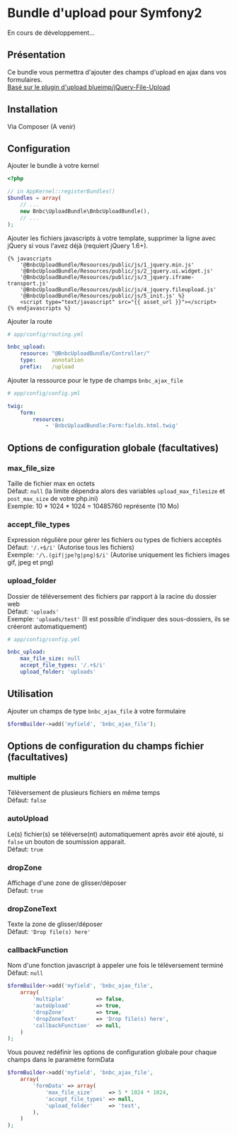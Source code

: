 # Bundle d'upload pour Symfony2
En cours de développement...

## Présentation
Ce bundle vous permettra d'ajouter des champs d'upload en ajax dans vos formulaires.  
[Basé sur le plugin d'upload blueimp/jQuery-File-Upload](https://github.com/blueimp/jQuery-File-Upload)

## Installation
Via Composer (A venir)

## Configuration
Ajouter le bundle à votre kernel

```php
<?php

// in AppKernel::registerBundles()
$bundles = array(
    // ...
    new Bnbc\UploadBundle\BnbcUploadBundle(),
    // ...
);
```

Ajouter les fichiers javascripts à votre template, supprimer la ligne avec jQuery si vous l'avez déjà (requiert jQuery 1.6+).  

```twig
{% javascripts 
	'@BnbcUploadBundle/Resources/public/js/1_jquery.min.js'
	'@BnbcUploadBundle/Resources/public/js/2_jquery.ui.widget.js'
	'@BnbcUploadBundle/Resources/public/js/3_jquery.iframe-transport.js'
	'@BnbcUploadBundle/Resources/public/js/4_jquery.fileupload.js'
	'@BnbcUploadBundle/Resources/public/js/5_init.js' %}
	<script type="text/javascript" src="{{ asset_url }}"></script>
{% endjavascripts %} 
```  
      
Ajouter la route

```yaml
# app/config/routing.yml

bnbc_upload:
    resource: "@BnbcUploadBundle/Controller/"
    type:     annotation
    prefix:   /upload
```

Ajouter la ressource pour le type de champs `bnbc_ajax_file`

```yaml
# app/config/config.yml

twig:
    form:
        resources:
            - 'BnbcUploadBundle:Form:fields.html.twig'
```

## Options de configuration globale (facultatives)

### max\_file\_size  
Taille de fichier max en octets  
Défaut: `null` (la limite dépendra alors des variables `upload_max_filesize` et `post_max_size` de votre php.ini)  
Exemple: 10 * 1024 * 1024 = 10485760 représente (10 Mo)

### accept\_file\_types  
Expression régulière pour gérer les fichiers ou types de fichiers acceptés  
Défaut: `'/.+$/i'` (Autorise tous les fichiers)  
Exemple: `'/\.(gif|jpe?g|png)$/i'` (Autorise uniquement les fichiers images gif, jpeg et png)

### upload\_folder
Dossier de téléversement des fichiers par rapport à la racine du dossier web  
Défaut: `'uploads'`  
Exemple: `'uploads/test'` (Il est possible d'indiquer des sous-dossiers, ils se créeront automatiquement)

```yaml
# app/config/config.yml

bnbc_upload:
    max_file_size: null
    accept_file_types: '/.+$/i'
    upload_folder: 'uploads'
```

## Utilisation

Ajouter un champs de type `bnbc_ajax_file` à votre formulaire

```php
$formBuilder->add('myfield', 'bnbc_ajax_file');
```

## Options de configuration du champs fichier (facultatives)

### multiple
Téléversement de plusieurs fichiers en même temps  
Défaut:  `false`
### autoUpload
Le(s) fichier(s) se téléverse(nt) automatiquement après avoir été ajouté, si `false` un bouton de soumission apparait.  
Défaut:  `true`
### dropZone
Affichage d'une zone de glisser/déposer  
Défaut:  `true`
### dropZoneText
Texte la zone de glisser/déposer  
Défaut:  `'Drop file(s) here'`
### callbackFunction
Nom d'une fonction javascript à appeler une fois le téléversement terminé
Défaut:  `null`

```php
$formBuilder->add('myfield', 'bnbc_ajax_file', 
	array(
        'multiple'          => false,
        'autoUpload'        => true,
        'dropZone'          => true,
        'dropZoneText'      => 'Drop file(s) here',
        'callbackFunction'  => null,
	)
);
```

Vous pouvez redéfinir les options de configuration globale pour chaque champs dans le paramètre formData

```php
$formBuilder->add('myfield', 'bnbc_ajax_file', 
	array(
        'formData' => array(
            'max_file_size'     => 5 * 1024 * 1024,
            'accept_file_types' => null,
            'upload_folder'     => 'test', 
        ),
	)
);
```
